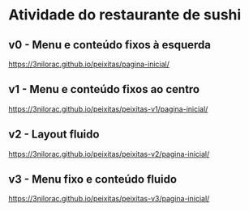 # Atividade do restaurante de sushi


## v0 - Menu e conteúdo fixos à esquerda

https://3nilorac.github.io/peixitas/pagina-inicial/

## v1 - Menu e conteúdo fixos ao centro

https://3nilorac.github.io/peixitas/peixitas-v1/pagina-inicial/

## v2 - Layout fluido

https://3nilorac.github.io/peixitas/peixitas-v2/pagina-inicial/

## v3 - Menu fixo e conteúdo fluido

https://3nilorac.github.io/peixitas/peixitas-v3/pagina-inicial/
